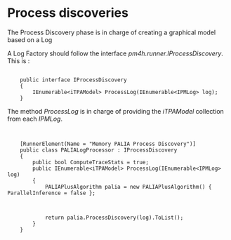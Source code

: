 ﻿---
sidebar_position: 5
---

# Process discoveries

The Process Discovery phase is in charge of creating a graphical model based on a Log

A Log Factory should follow the interface *pm4h.runner.IProcessDiscovery*. This is :

```

    public interface IProcessDiscovery
    {
        IEnumerable<iTPAModel> ProcessLog(IEnumerable<IPMLog> log);
    }

```

The method *ProcessLog* is in charge of providing the *iTPAModel* collection from each *IPMLog*.

```


    [RunnerElement(Name = "Memory PALIA Process Discovery")]
    public class PALIALogProcessor : IProcessDiscovery
    {
        public bool ComputeTraceStats = true;
        public IEnumerable<iTPAModel> ProcessLog(IEnumerable<IPMLog> log)
        {
            PALIAPlusAlgorithm palia = new PALIAPlusAlgorithm() { ParallelInference = false };



            return palia.ProcessDiscovery(log).ToList();
        }
    }


```

